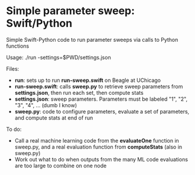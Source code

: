# Simple parameter sweep: Swift/Python
Simple Swift-Python code to run parameter sweeps via calls to Python functions

Usage: ./run -settings=$PWD/settings.json

Files:
- **run**: sets up to run **run-sweep.swift** on Beagle at UChicago
- **run-sweep.swift**: calls **sweep.py** to retrieve sweep parameters from **settings.json**, then run each set, then compute stats
- **settings.json**: sweep parameters. Parameters must be labeled "1", "2", "3", "4", ... (dumb I know)
- **sweep.py**: code to configure parameters, evaluate a set of parameters, and compute stats at end of run

To do:
- Call a real machine learning code from the **evaluateOne** function in sweep.py, and a real evaluation function from **computeStats** (also in sweep.py)
- Work out what to do when outputs from the many ML code evaluations are too large to combine on one node
